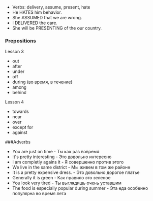 - Verbs: delivery, assume, present, hate
- He HATES him behavior.
- She ASSUMED that we are wrong.
- I DELIVERED the care.
- She will be PRESENTING of the our country.

### Prepositions
Lesson 3
- out
- after
- under
- off
- during (во время, в течение)
- among
- behind

Lesson 4
- towards
- near
- over
- except for
- against

###Adverbs
- You are just on time      - Ты как раз вовремя
- It's pretty interesting   - Это довольно интересно
- I am completly agains it  - Я совершенно против этого 
- We live in the same district        - Мы живем в том же районе
- It is a pretty expensive dress.     - Это довольно дорогое платье
- Generally it is green               - Как правило это зеленое
- You look very tired       - Ты выглядишь очень уставшим
- The food is especially popular during summer  - Эта еда особенно популярна во время лета
